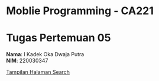 # Moblie Programming - CA221
# Tugas Pertemuan 05

**Nama**: I Kadek Oka Dwaja Putra  
**NIM**: 220030347

[Tampilan Halaman Search](assets/hasil-tugas05.png)
